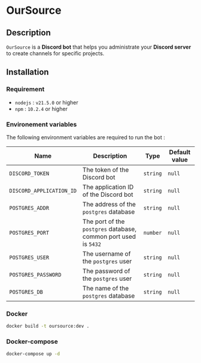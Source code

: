 # OurSource

## Description

`OurSource` is a **Discord bot** that helps you administrate your **Discord server** to create channels for specific projects.

## Installation

### Requirement

- `nodejs` : `v21.5.0` or higher
- `npm` : `10.2.4` or higher

### Environement variables

The following environment variables are required to run the bot :

| Name | Description | Type | Default value |
| ---- | ----------- | ---- | ------------- |
| `DISCORD_TOKEN` | The token of the Discord bot | `string` | `null` |
| `DISCORD_APPLICATION_ID` | The application ID of the Discord bot | `string` | `null` |
| `POSTGRES_ADDR` | The address of the `postgres` database | `string` | `null` |
| `POSTGRES_PORT` | The port of the `postgres` database, common port used is `5432` | `number` | `null` |
| `POSTGRES_USER` | The username of the `postgres` user | `string` | `null` |
| `POSTGRES_PASSWORD` | The password of the `postgres` user | `string` | `null` |
| `POSTGRES_DB` | The name of the `postgres` database | `string` | `null` |

### Docker

```bash
docker build -t oursource:dev .
```

### Docker-compose

```bash
docker-compose up -d
```
